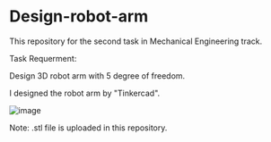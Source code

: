 # Design-robot-arm
This repository for the second task in Mechanical Engineering track.

Task Requerment:

Design 3D robot arm with 5 degree of freedom.

I designed the robot arm by "Tinkercad".

![image](https://github.com/user-attachments/assets/c25c5c49-cf13-42a3-a739-700a6726792d)

Note: .stl file is uploaded in this repository.
